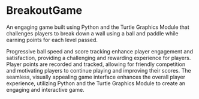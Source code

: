 # BreakoutGame

An engaging game built using Python and the Turtle Graphics Module that challenges players to break down a wall using a ball and paddle while earning points for each level passed.

Progressive ball speed and score tracking enhance player engagement and satisfaction, providing a challenging and rewarding experience for players.
Player points are recorded and tracked, allowing for friendly competition and motivating players to continue playing and improving their scores.
The seamless, visually appealing game interface enhances the overall player experience, utilizing Python and the Turtle Graphics Module to create an engaging and interactive game.
